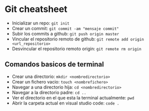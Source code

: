# Git cheatsheet

* Inicializar un repo: `git init`
* Crear un commit: `git commit -am "mensaje commit"`
* Subir los commits a github: `git push origin master`
* Vincular el repositorio remoto de github: `git remote add origin <url_repositorio>`
* Desvincular el repositorio remoto origin: `git remote rm origin`

## Comandos basicos de terminal

* Crear una directorio: `mkdir <nombredirectorio>` 
* Crear un fichero vacio: `touch <nombrefichero>`
* Navegar a una directorio hija: `cd <nombredirectorio>`
* Navegar a la directorio padre: `cd ..`
* Ver el directorio en el que esta la terminal actualmente: `pwd`
* Abrir la carpeta actual en visual studio code: `code .`